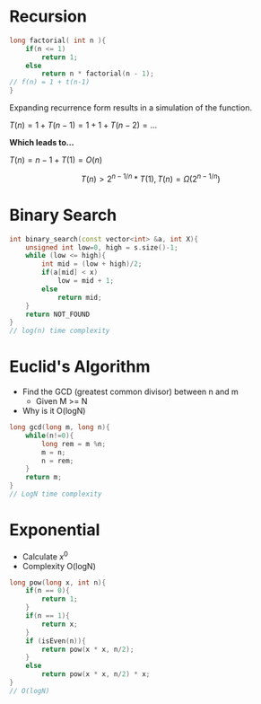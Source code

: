 <h1><strong>Recursion</strong></h1>

```cpp
long factorial( int n ){
	if(n <= 1)
		return 1;
	else
		return n * factorial(n - 1);
// f(n) = 1 + t(n-1)
}
```

Expanding recurrence form results in a simulation of the function. 

$T(n) = 1 + T(n-1) = 1 + 1+ T(n-2) = ...$

<strong>Which leads to... </strong>

$T(n) = n-1 + T(1) = O(n)$

$$T(n) > 2^{n-1/n} * T(1), T(n) = Ω(2^{n-1/n})$$


<h1><strong>Binary Search</strong></h1>

```cpp
int binary_search(const vector<int> &a, int X){
	unsigned int low=0, high = s.size()-1;
	while (low <= high){
		int mid = (low + high)/2;
		if(a[mid] < x)
			low = mid + 1;
		else
			return mid;
	}
	return NOT_FOUND
}
// log(n) time complexity
```


<h1><strong>Euclid's Algorithm</strong></h1>

- Find the GCD (greatest common divisor) between n and m
	- Given M >= N
- Why is it O(logN)

```cpp
long gcd(long m, long n){
	while(n!=0){
		long rem = m %n;
		m = n;
		n = rem;
	}
	return m;
}
// LogN time complexity
```

<h1><strong>Exponential</strong></h1>

- Calculate $x^0$
- Complexity O(logN)

```cpp
long pow(long x, int n){
	if(n == 0){
		return 1;
	}
	if(n == 1){
		return x;
	}
	if (isEven(n)){
		return pow(x * x, n/2);
	}
	else
		return pow(x * x, n/2) * x;
}
// O(logN)
```

